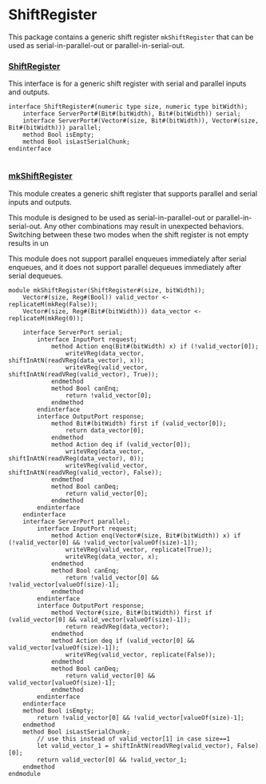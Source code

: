 # ShiftRegister


This package contains a generic shift register `mkShiftRegister` that can
be used as serial-in-parallel-out or parallel-in-serial-out.


### [ShiftRegister](../../src/bsv/ShiftRegister.bsv#L36)

This interface is for a generic shift register with serial and parallel
inputs and outputs.
```bluespec
interface ShiftRegister#(numeric type size, numeric type bitWidth);
    interface ServerPort#(Bit#(bitWidth), Bit#(bitWidth)) serial;
    interface ServerPort#(Vector#(size, Bit#(bitWidth)), Vector#(size, Bit#(bitWidth))) parallel;
    method Bool isEmpty;
    method Bool isLastSerialChunk;
endinterface


```

### [mkShiftRegister](../../src/bsv/ShiftRegister.bsv#L54)

This module creates a generic shift register that supports parallel and
serial inputs and outputs.


This module is designed to be used as serial-in-parallel-out or
parallel-in-serial-out. Any other combinations may result in unexpected
behaviors. Switching between these two modes when the shift register is
not empty results in un


This module does not support parallel enqueues immediately after serial
enqueues, and it does not support parallel dequeues immediately after
serial dequeues.
```bluespec
module mkShiftRegister(ShiftRegister#(size, bitWidth));
    Vector#(size, Reg#(Bool)) valid_vector <- replicateM(mkReg(False));
    Vector#(size, Reg#(Bit#(bitWidth))) data_vector <- replicateM(mkReg(0));

    interface ServerPort serial;
        interface InputPort request;
            method Action enq(Bit#(bitWidth) x) if (!valid_vector[0]);
                writeVReg(data_vector, shiftInAtN(readVReg(data_vector), x));
                writeVReg(valid_vector, shiftInAtN(readVReg(valid_vector), True));
            endmethod
            method Bool canEnq;
                return !valid_vector[0];
            endmethod
        endinterface
        interface OutputPort response;
            method Bit#(bitWidth) first if (valid_vector[0]);
                return data_vector[0];
            endmethod
            method Action deq if (valid_vector[0]);
                writeVReg(data_vector, shiftInAtN(readVReg(data_vector), 0));
                writeVReg(valid_vector, shiftInAtN(readVReg(valid_vector), False));
            endmethod
            method Bool canDeq;
                return valid_vector[0];
            endmethod
        endinterface
    endinterface
    interface ServerPort parallel;
        interface InputPort request;
            method Action enq(Vector#(size, Bit#(bitWidth)) x) if (!valid_vector[0] && !valid_vector[valueOf(size)-1]);
                writeVReg(valid_vector, replicate(True));
                writeVReg(data_vector, x);
            endmethod
            method Bool canEnq;
                return !valid_vector[0] && !valid_vector[valueOf(size)-1];
            endmethod
        endinterface
        interface OutputPort response;
            method Vector#(size, Bit#(bitWidth)) first if (valid_vector[0] && valid_vector[valueOf(size)-1]);
                return readVReg(data_vector);
            endmethod
            method Action deq if (valid_vector[0] && valid_vector[valueOf(size)-1]);
                writeVReg(valid_vector, replicate(False));
            endmethod
            method Bool canDeq;
                return valid_vector[0] && valid_vector[valueOf(size)-1];
            endmethod
        endinterface
    endinterface
    method Bool isEmpty;
        return !valid_vector[0] && !valid_vector[valueOf(size)-1];
    endmethod
    method Bool isLastSerialChunk;
        // use this instead of valid_vector[1] in case size==1
        let valid_vector_1 = shiftInAtN(readVReg(valid_vector), False)[0];
        return valid_vector[0] && !valid_vector_1;
    endmethod
endmodule


```

